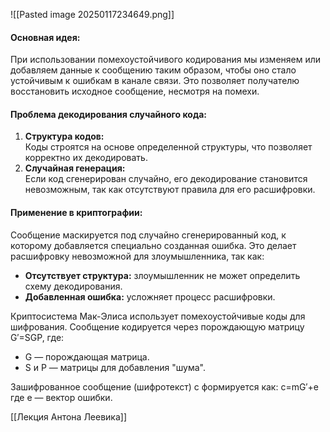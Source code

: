 ![[Pasted image 20250117234649.png]]

#### Основная идея:

При использовании помехоустойчивого кодирования мы изменяем или добавляем данные к сообщению таким образом, чтобы оно стало устойчивым к ошибкам в канале связи. Это позволяет получателю восстановить исходное сообщение, несмотря на помехи.

#### Проблема декодирования случайного кода:

1. **Структура кодов:**  
    Коды строятся на основе определенной структуры, что позволяет корректно их декодировать.
2. **Случайная генерация:**  
    Если код сгенерирован случайно, его декодирование становится невозможным, так как отсутствуют правила для его расшифровки.

#### Применение в криптографии:

Сообщение маскируется под случайно сгенерированный код, к которому добавляется специально созданная ошибка. Это делает расшифровку невозможной для злоумышленника, так как:

- **Отсутствует структура:** злоумышленник не может определить схему декодирования.
- **Добавленная ошибка:** усложняет процесс расшифровки.


Криптосистема Мак-Элиса использует помехоустойчивые коды для шифрования. Сообщение кодируется через порождающую матрицу G′=SGP, где:

- G — порождающая матрица.
- S и P — матрицы для добавления "шума".

Зашифрованное сообщение (шифротекст) c формируется как: c=mG′+e
где e — вектор ошибки.

[[Лекция Антона Леевика]]
